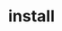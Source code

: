 ---
layout: landing_page
sidebar: qq_cli_command_reference_sidebar
summary: Listing of commands for install
title: install
zendesk_source: qq CLI Command Guide

---